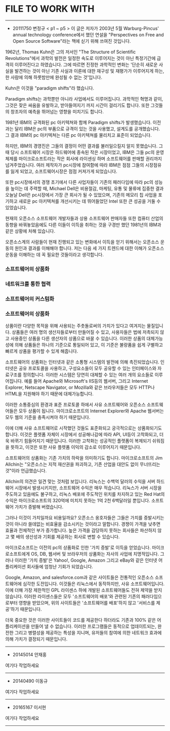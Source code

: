 # FILE TO WORK WITH
***
* 20111750 변정규 < p1 ~ p5 >
이 글은 저자가 2003년 5월 Warburg-Pincus' annual technology conference에서 했던 연설을 "Perspectives on Free and Open Source Software"라는 책에 싣기 위해 쓰여진 것입니다.

1962년, Thomas Kuhn은 그의 저서인 "The Structure of Scientific Revolutions"에서 과학의 발전은 일정한 속도로 이루어지는 것이 아닌 특정기간에 급격히 이루어진다고 하였습니다. 그에 따르면 진정한 과학적인 변화는  '단순히 새로운 사실을 발견하는 것이 아닌 기존 사실과 이론에 대한 재구성 및 재평가가 이루어지게 하는, 한 사람에 의해 하룻밤만에 완성될 수 없는 것'입니다.

Kuhn은 이것을 "paradigm shifts"라 했습니다.

Paradigm shifts는 과학뿐만 아니라 사업에서도 이루어집니다. 과학적인 혁명과 같이, 그것은 잦은 싸움을 유발하고, 받아들여지기 까지 시간이 걸리기도 합니다. 또한 그것들의 창조자의 예측을 뛰어넘는 영향을 미치기도 합니다.

1981년 IBM의 규격화된 pc 아키텍쳐와 함께 Paradigm shifts가 발생했습니다. 이전과는 달리 IBM은 pc의 부품으로 규격이 있는 것을 사용했고, 설계도를 공개했습니다. 그 결과 IBM의 pc 아키텍쳐는 다른 pc 아키텍쳐를 물리치고 표준이 되었습니다.

하지만, IBM의 경영진은 그들의 결정이 어떤 결과를 불러일으킬지 알지 못했습니다. 그 때 당시 소프트웨어 시장은 하드웨어에 종속된 작은 시장이었고, IBM은 그들 pc의 운영체제를 마이크로소프트라는 작은 회사에 라이센싱 하며 소프트웨어를 판매할 권리까지 넘겨주었습니다. 여러 제작자가 pc시장에 참여함에 따라 IBM은 점점 그들의 시장점유를 잃게 되었고, 소프트웨어시장은 점점 커져가게 되었습니다.

또한 pc시장에서의 경쟁 초기에서 다른 사업자들이 기존의 패러다임에 따라 pc의 성능을 높이는 데 주력할 때, Michael Dell은 비용절감, 마케팅, 유통 및 물류에 집중한 결과 오늘날 Dell은 pc시장에서 가장 큰 회사가 될 수 있었으며, 기존의 메모리 칩 사업을 포기하고 새로운 pc 아키텍쳐를 개선시키는 데 뛰어들었던 Intel 또한 큰 성공을 거둘 수 있었습니다.

현재의 오픈소스 소프트웨어 개발자들과 상용 소프트웨어 판매자들 또한 컴퓨터 산업의 동향을 바꿔놓았음에도 다른 이들이 이득을 취하는 것을 구경만 했던 1981년의 IBM과 같은 상황에 처해 있습니다.

오픈소스계의 사람들이 현재 진행되고 있는 변화에서 이득을 얻기 위해서는 오픈소스 운동의 원인과 결과를 이해해야 합니다. 저는 다음 세 가지 트렌드에 대한 이해가 오픈소스 운동을 이해하는 데 꼭 필요한 것들이라고 생각합니다.

### 소프트웨어의 상품화
### 네트워크를 통한 협력
### 소프트웨어의 커스텀화

### 소프트웨어의 상품화

상품이란 다양한 목적을 위해 사용되는 주춧돌로써의 가치가 있다고 여겨지는 물질입니다. 상품들은 여러 명의 생산자들로부터 만들어질 수 있고, 사용자들은 법에 저촉되지 않고 사용중인 상품을 다른 생산자의 상품으로 바꿀 수 있습니다. 이러한 상품의 대체가능성에 의해 상품들은 하나의 기준으로 통일되어 있고, 이 기준은 불량품을 쉽게 구별하고 빠르게 상품을 평가할 수 있게 해줍니다. 

소프트웨어의 상품화는 인터넷과 같은 소통형 시스템의 발전에 의해 촉진되었습니다. 인터넷은 공유 프로토콜을 사용하고, 구성요소들이 모두 공유할 수 있는 인터페이스와 자료구조를 정의합니다. 이러한 시스템은 당연히 대체할 수 있는 여러 개의 요소들로 이루어집니다. 예를 들어  Apache와 Microsoft's IIS등의 웹서버, 그리고 Internet Explorer, Netscape Navigator, or Mozilla와 같은 브라우저들은 모두 HTTP나 HTML을 지원해야 하기 때문에 대체가능합니다. 

이러한 소통중심의 환경과 표준 프로토콜 하에서 사유 소프트웨어와 오픈소스 소프트웨어들은 모두 상품이 됩니다. 마이크로소프트의 Internet Explorer와 Apache 웹서버는 모두 웹의 기준을 충족시켜야 하기 때문입니다. 

이에 더해 사유 소프트웨어로 시작했던 것들도 표준화되고 궁극적으로는 상품화되기도 합니다. 이것은 플렛폼 자체이 시장에서 성공해나감에 따라 API, UI등이 고착화되고, 더욱 바뀌기 힘들어지기 때문입니다. 이러한 고착화는 성공적인 플렛폼이 복제되기 쉬워짐을 뜻하고, 이것은 또한 사유 플렛폼 이익의 감소로 이루어지기 때문입니다.

소프트웨어의 상품화는 기존 가치의 하락을 의미하기도 합니다. 마이크로소프트의 Jim Allchin는 "오픈소스는 지적 재산권을 파괴하고, 기존 산업을 대안도 없이 무너뜨리는 것"이라 언급했습니다. 

Allchin의 의견은 일견 맞는 것처럼 보입니다. 리눅스는 수백억 달러의 수익을 서버 하드웨어 시장에서 발생시키지만, 소프트웨어 수익은 매우 적습니다. 리눅스가 서버 시장을 주도하고 있음에도 불구하고, 리눅스 배포에 주도적인 위치를 차지하고 있는 Red Hat의 수익은 마이크로소프트의 320억에 미치지 못하는 1억 2천 6백달러일 뿐입니다. 소프트웨어 가치가 증발해 버렸습니다.

그러나 이것이 가치일까요 비용일까요? 오픈소스 옹호자들은 그들은 가치를 증발시키는 것이 아니라 쓸데없는 비효율을 감소시키는 것이라고 말합니다. 경쟁이 가격을 낮추면 효율과 전체적인 부가 증가합니다. 높은 가격을 감당하지 못하는 회사들은 파산하지 않고 몇 배의 생산성과 기회를 제공하는 회사로 변할 수 있습니다.

마이크로소프트는 이전의 pc의 상품화로 인한 '가치 증발'로 이득을 얻었습니다. 마이크로소프트에게 OS, DB, 웹서버 및 브라우저의 상품화는 자사의 사업에 치명적입니다. 그러나 이러한 '가치 증발'은 Yahoo!, Google, Amazon 그리고 eBay와 같은 인터넷 어플리케이션 회사들에 엄청난 기회가 되었습니다.

Google, Amazon, and salesforce.com과 같은 사이트들은 전통적인 오픈소스 소프트웨어에 심각한 도전입니다. 이것들은 리눅스에서 동작하지만, 사유 소프트웨어입니다. 이에 더해 가장 제한적인 GPL 라이센스 하에 개발된 소프트웨어들도 전혀 제약을 받지 않습니다. 이러한 라이센스들은 모두 '소프트웨어의 배포'와 관련된 기존의 패러다임으로부터 영향을 받았으며, 위의 사이트들은 '소프트웨어를 배포'하지 않고 '서비스를 제공'하기 때문입니다.

더욱 중요한 것은 이러한 사이트들이 코드를 제공한다 하더라도 기존과 100% 같은 어플리케이션을 만들어 낼 수 없습니다. 이러한 프로그램들은 동적으로 업데이트되는, 완전한 그리고 병렬성을 제공하는 특성을 지니며, 유저들의 참여에 의한 네트워크 효과에 의해 가치가 결정되기 때문입니다.

***
* 20145014 안재홍

여기다 작업하세요

***
* 20140490 이동규

여기다 작업하세요

***
* 20165167 이서현

여기다 작업하세요

***